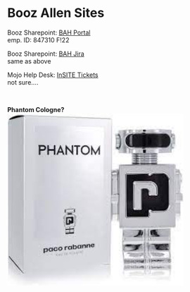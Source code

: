 # Booz Allen Sites 

<!--
- Markdown quick reference: [Markdown Guide](https://www.markdownguide.org/basic-syntax/)
-->


Booz Sharepoint: [BAH Portal](https://access.bah.com)<br>
emp. ID: 847310   F!22 


Booz Sharepoint: [BAH Jira](https://Jira.boozallencsn.com)<br>
same as above 


Mojo Help Desk: [InSITE Tickets](https://helpdesksupport.mojohelpdesk.com)<br>
not sure....


<br>

**Phantom Cologne?** 
<img src="../assets/phantomCologne.jfif" alt="drawing" width="400"/>

